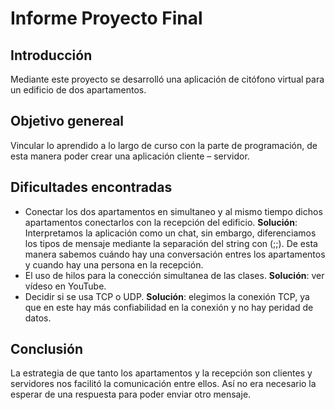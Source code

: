 # Informe Proyecto Final

## Introducción
Mediante este proyecto se desarrolló una aplicación de citófono virtual para un edificio de dos apartamentos. 

## Objetivo genereal
Vincular lo aprendido a lo largo de curso con la parte de programación, de esta manera poder crear una aplicación cliente – servidor.

## Dificultades encontradas 
- Conectar los dos apartamentos en simultaneo y al mismo tiempo dichos apartamentos conectarlos con la recepción del edificio. **Solución**:  Interpretamos la aplicación como un chat, sin embargo, diferenciamos los tipos de mensaje mediante la separación del string con (;;). De esta manera sabemos cuándo hay una conversación entres los apartamentos y cuando hay una persona en la recepción.
- El uso de hilos para la conección simultanea de las clases. **Solución**: ver vídeso en YouTube.
- Decidir si se usa TCP o UDP. **Solución**: elegimos la conexión TCP, ya que en este hay más confiabilidad en la conexión y no hay peridad de datos.

## Conclusión 
La estrategia de que tanto los apartamentos y la recepción son clientes y servidores nos facilitó la comunicación entre ellos. Así no era necesario la esperar de una respuesta para poder enviar otro mensaje.